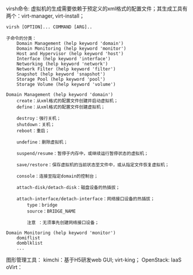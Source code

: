 

virsh命令:
	虚拟机的生成需要依赖于预定义的xml格式的配置文件；其生成工具有两个：virt-manager, virt-install；

	virsh [OPTION]... COMMAND [ARG]..

	子命令的分类：
		Domain Management (help keyword 'domain')
		Domain Monitoring (help keyword 'monitor')
		Host and Hypervisor (help keyword 'host')
		Interface (help keyword 'interface')
		Networking (help keyword 'network')
		Network Filter (help keyword 'filter')
		Snapshot (help keyword 'snapshot')
		Storage Pool (help keyword 'pool')
		Storage Volume (help keyword 'volume')

	Domain Management (help keyword 'domain')
		create：从xml格式的配置文件创建并启动虚拟机；
		define：从xml格式的配置文件创建虚拟机；

		destroy：强行关机；
		shutdown：关机；
		reboot：重启；

		undefine：删除虚拟机；

		suspend/resume：暂停于内存中，或继续运行暂停状态的虚拟机；

		save/restore：保存虚拟机的当前状态至文件中，或从指定文件恢复虚拟机；

		console：连接至指定domain的控制台；

		attach-disk/detach-disk：磁盘设备的热插拔；

		attach-interface/detach-interface：网络接口设备的热插拔；
			type：bridge
			source：BRIDGE_NAME

			注意 ：无须事先创建网络接口设备；

	Domain Monitoring (help keyword 'monitor')
		domiflist
		domblklist
		...

图形管理工具：
kimchi：基于H5研发web GUI; virt-king；
OpenStack: IaaS
oVirt：
